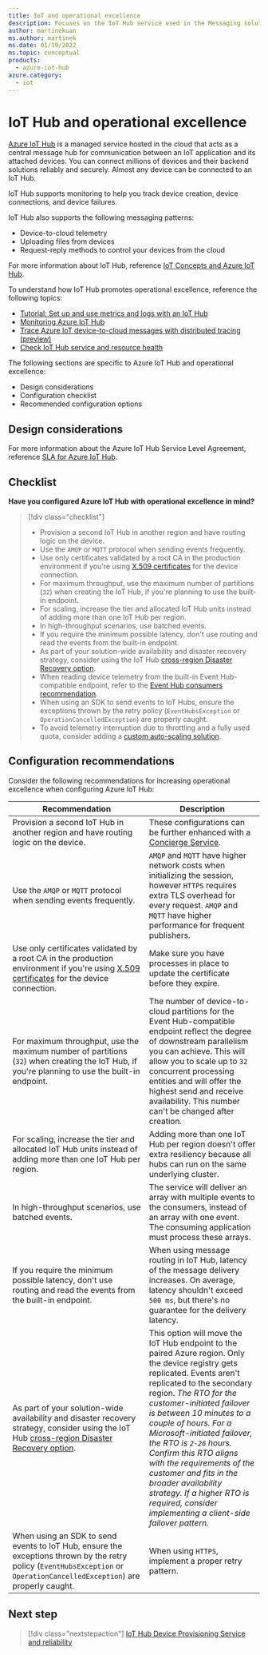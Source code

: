 ```yaml
---
title: IoT and operational excellence
description: Focuses on the IoT Hub service used in the Messaging solution to provide best-practice, configuration recommendations, and design considerations related to Operational excellence.
author: martinekuan
ms.author: martinek
ms.date: 01/19/2022
ms.topic: conceptual
products:
  - azure-iot-hub
azure.category:
  - iot
---
```


# IoT Hub and operational excellence

[Azure IoT Hub](/azure/iot-hub/) is a managed service hosted in the cloud that acts as a central message hub for communication between an IoT application and its attached devices. You can connect millions of devices and their backend solutions reliably and securely. Almost any device can be connected to an IoT Hub.

IoT Hub supports monitoring to help you track device creation, device connections, and device failures.

IoT Hub also supports the following messaging patterns:

- Device-to-cloud telemetry
- Uploading files from devices
- Request-reply methods to control your devices from the cloud

For more information about IoT Hub, reference [IoT Concepts and Azure IoT Hub](/azure/iot-hub/iot-concepts-and-iot-hub).

To understand how IoT Hub promotes operational excellence, reference the following topics:

- [Tutorial: Set up and use metrics and logs with an IoT Hub](/azure/iot-hub/tutorial-use-metrics-and-diags)
- [Monitoring Azure IoT Hub](/azure/iot-hub/monitor-iot-hub)
- [Trace Azure IoT device-to-cloud messages with distributed tracing (preview)](/azure/iot-hub/iot-hub-distributed-tracing)
- [Check IoT Hub service and resource health](/azure/iot-hub/iot-hub-azure-service-health-integration)

The following sections are specific to Azure IoT Hub and operational excellence:

- Design considerations
- Configuration checklist
- Recommended configuration options

## Design considerations

For more information about the Azure IoT Hub Service Level Agreement, reference [SLA for Azure IoT Hub](https://azure.microsoft.com/support/legal/sla/iot-hub/v1_2/).

## Checklist

**Have you configured Azure IoT Hub with operational excellence in mind?**

> [!div class="checklist"]
> - Provision a second IoT Hub in another region and have routing logic on the device.
> - Use the `AMQP` or `MQTT` protocol when sending events frequently.
> - Use only certificates validated by a root CA in the production environment if you're using [X.509 certificates](/azure/iot-hub/tutorial-x509-scripts#get-x509-ca-certificates) for the device connection.
> - For maximum throughput, use the maximum number of partitions (`32`) when creating the IoT Hub, if you're planning to use the built-in endpoint.
> - For scaling, increase the tier and allocated IoT Hub units instead of adding more than one IoT Hub per region.
> - In high-throughput scenarios, use batched events.
> - If you require the minimum possible latency, don't use routing and read the events from the built-in endpoint.
> - As part of your solution-wide availability and disaster recovery strategy, consider using the IoT Hub [cross-region Disaster Recovery option](/azure/iot-hub/iot-hub-ha-dr#cross-region-dr).
> - When reading device telemetry from the built-in Event Hub-compatible endpoint, refer to the [Event Hub consumers recommendation](../event-hubs/overview.md).
> - When using an SDK to send events to IoT Hubs, ensure the exceptions thrown by the retry policy (`EventHubsException` or `OperationCancelledException`) are properly caught.
> - To avoid telemetry interruption due to throttling and a fully used quota, consider adding a [custom auto-scaling solution](/azure/iot-hub/iot-hub-scaling#auto-scale).

## Configuration recommendations

Consider the following recommendations for increasing operational excellence when configuring Azure IoT Hub:

|Recommendation|Description|
|--------------|-----------|
|Provision a second IoT Hub in another region and have routing logic on the device.|These configurations can be further enhanced with a [Concierge Service](/azure/iot-hub/iot-hub-ha-dr#achieve-cross-region-ha).|
|Use the `AMQP` or `MQTT` protocol when sending events frequently.|`AMQP` and `MQTT` have higher network costs when initializing the session, however `HTTPS` requires extra TLS overhead for every request. `AMQP` and `MQTT` have higher performance for frequent publishers.|
|Use only certificates validated by a root CA in the production environment if you're using [X.509 certificates](/azure/iot-hub/tutorial-x509-scripts#get-x509-ca-certificates) for the device connection.|Make sure you have processes in place to update the certificate before they expire.|
|For maximum throughput, use the maximum number of partitions (`32`) when creating the IoT Hub, if you're planning to use the built-in endpoint.|The number of device-to-cloud partitions for the Event Hub-compatible endpoint reflect the degree of downstream parallelism you can achieve. This will allow you to scale up to `32` concurrent processing entities and will offer the highest send and receive availability. This number can't be changed after creation.|
|For scaling, increase the tier and allocated IoT Hub units instead of adding more than one IoT Hub per region.|Adding more than one IoT Hub per region doesn't offer extra resiliency because all hubs can run on the same underlying cluster.|
|In high-throughput scenarios, use batched events.|The service will deliver an array with multiple events to the consumers, instead of an array with one event. The consuming application must process these arrays.|
|If you require the minimum possible latency, don't use routing and read the events from the built-in endpoint.|When using message routing in IoT Hub, latency of the message delivery increases. On average, latency shouldn't exceed `500 ms`, but there's no guarantee for the delivery latency.|
|As part of your solution-wide availability and disaster recovery strategy, consider using the IoT Hub [cross-region Disaster Recovery option](/azure/iot-hub/iot-hub-ha-dr#cross-region-dr).|This option will move the IoT Hub endpoint to the paired Azure region. Only the device registry gets replicated. Events aren't replicated to the secondary region. *The RTO for the customer-initiated failover is between 10 minutes to a couple of hours. For a Microsoft-initiated failover, the RTO is `2-26` hours. Confirm this RTO aligns with the requirements of the customer and fits in the broader availability strategy. If a higher RTO is required, consider implementing a client-side failover pattern.*|
|When using an SDK to send events to IoT Hub, ensure the exceptions thrown by the retry policy (`EventHubsException` or `OperationCancelledException`) are properly caught.|When using `HTTPS`, implement a proper retry pattern.|

## Next step

> [!div class="nextstepaction"]
> [IoT Hub Device Provisioning Service and reliability](../iot-hub-dps/reliability.md)